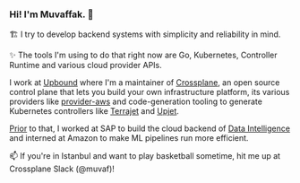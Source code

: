 ### Hi! I'm Muvaffak. 👋

<!--
**muvaf/muvaf** is a ✨ _special_ ✨ repository because its `README.md` (this file) appears on your GitHub profile.

Here are some ideas to get you started:

- 🔭 I’m currently working on ...
- 🌱 I’m currently learning ...
- 👯 I’m looking to collaborate on ...
- 🤔 I’m looking for help with ...
- 💬 Ask me about ...
- 📫 How to reach me: ...
- 😄 Pronouns: ...
- ⚡ Fun fact: ...
-->

🏗 I try to develop backend systems with simplicity and reliability in mind.

✨ The tools I'm using to do that right now are Go, Kubernetes, Controller Runtime and various cloud provider APIs.

I work at [Upbound](https://www.upbound.io/) where I'm a maintainer of [Crossplane](https://github.com/crossplane/crossplane), an open source control plane that lets you build your own infrastructure platform, its various providers like [provider-aws](https://github.com/crossplane/provider-aws) and code-generation tooling to generate Kubernetes controllers like [Terrajet](https://github.com/crossplane-contrib/terrajet) and [Upjet](https://github.com/upbound/upjet).

[Prior](https://www.linkedin.com/in/mmonus/) to that, I worked at SAP to build the cloud backend of [Data Intelligence](https://www.sap.com/products/data-intelligence.html) and interned at Amazon to make ML pipelines run more efficient.

📫 If you're in Istanbul and want to play basketball sometime, hit me up at Crossplane Slack (@muvaf)!
